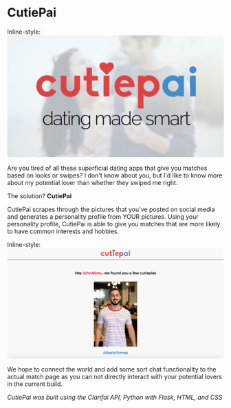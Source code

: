 # CutiePai

Inline-style: 
![alt text](https://raw.githubusercontent.com/abreuboom/CutiePai/master/CutiePai%20Branding/CutiePie%20Banner.png "Logo Title Text 1") 

Are you tired of all these superficial dating apps that give you matches based on looks or swipes? I don't know about you, but I'd like to know more about my potential lover than whether they swiped me right.

The solution? **CutiePai**

CutiePai scrapes through the pictures that you've posted on social media and generates a personality profile from YOUR pictures. Using your personality profile, CutiePai is able to give you matches that are more likely to have common interests and hobbies.

Inline-style: 
![alt text](https://raw.githubusercontent.com/abreuboom/CutiePai/master/CutiePai%20Branding/Screen%20Shot%202016-08-13%20at%207.48.20%20PM.png "Logo Title Text 1") 

We hope to connect the world and add some sort chat functionality to the actual match page as you can not directly interact with your potential lovers in the current build.

*CutiePai was built using the Clarifai API, Python with Flask, HTML, and CSS*
